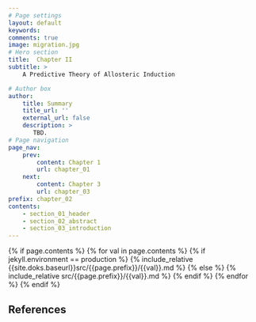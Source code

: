 ```yaml
---
# Page settings
layout: default
keywords:
comments: true
image: migration.jpg
# Hero section
title:  Chapter II
subtitle: >  
    A Predictive Theory of Allosteric Induction

# Author box
author:
    title: Summary
    title_url: ''
    external_url: false
    description: >
       TBD.
# Page navigation
page_nav:
    prev:
        content: Chapter 1
        url: chapter_01
    next:
        content: Chapter 3
        url: chapter_03
prefix: chapter_02
contents:
    - section_01_header
    - section_02_abstract
    - section_03_introduction
---
```


{% if page.contents %}
{% for val in page.contents %}
{% if jekyll.environment == production %}
{% include_relative {{site.doks.baseurl}}src/{{page.prefix}}/{{val}}.md %}
{% else %}
{% include_relative src/{{page.prefix}}/{{val}}.md %}
{% endif %}
{% endfor %}
{% endif %}

## References